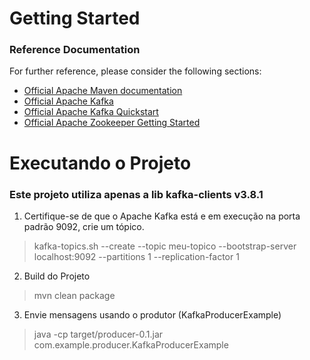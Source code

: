 # Getting Started

### Reference Documentation
For further reference, please consider the following sections:

* [Official Apache Maven documentation](https://maven.apache.org/guides/index.html)
* [Official Apache Kafka](https://kafka.apache.org/)
* [Official Apache Kafka Quickstart](https://kafka.apache.org/quickstart)
* [Official Apache Zookeeper Getting Started](https://zookeeper.apache.org/doc/r3.9.3/zookeeperStarted.html)

# Executando o Projeto   
### Este projeto utiliza apenas a lib kafka-clients v3.8.1

1. Certifique-se de que o Apache Kafka está e em execução na porta padrão 9092, crie um tópico.   
> kafka-topics.sh --create --topic meu-topico --bootstrap-server localhost:9092 --partitions 1 --replication-factor 1

2. Build do Projeto
> mvn clean package

3. Envie mensagens usando o produtor (KafkaProducerExample)  
> java -cp target/producer-0.1.jar com.example.producer.KafkaProducerExample


